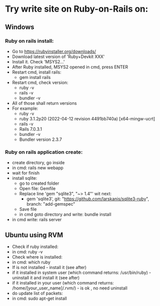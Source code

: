 # Try write site on Ruby-on-Rails on:

##  Windows

### Ruby on rails install:
* Go to https://rubyinstaller.org/downloads/
* Download latest version of 'Ruby+Devkit XXX'
* Install it. Check 'MSYS2...'
* After Ruby installed, MSYS2 opened in cmd, press ENTER
* Restart cmd, install rails: 
  * gem install rails
* Restart cmd, check version:
  * ruby -v
  * rails -v
  * bundler -v
* All of those shall return versions
* For example:
  * ruby -v
  * ruby 3.1.2p20 (2022-04-12 revision 4491bb740a) [x64-mingw-ucrt]
  * rails -v
  * Rails 7.0.3.1
  * bundler -v
  * Bundler version 2.3.7

### Ruby on rails application create:
* create directory, go inside
* in cmd: rails new webapp
* wait for finish
* install sqlite:
  * go to created folder
  * Open file: Gemfile
  * Replace line 'gem "sqlite3", "~> 1.4"' wit next:
    * gem 'sqlite3', git: "https://github.com/larskanis/sqlite3-ruby", branch: "add-gemspec"
  * Save file
  * in cmd goto directory and write: bundle install
* in cmd write: rails server

##  Ubuntu using RVM
* Check if ruby installed:
 * in cmd: ruby -v
* Check where is installed:
 * in cmd: which ruby
 * If is not installed - install it (see after)
 * if it installed in system user (which command returns: /usr/bin/ruby) - uninstall it and install it (see after)
 * if it installed in your user (which command returns: /home/[your_user_name]/.rvm/) - is ok , no need uninstall
 * do update list of packets:
 * in cmd: sudo apt-get install
